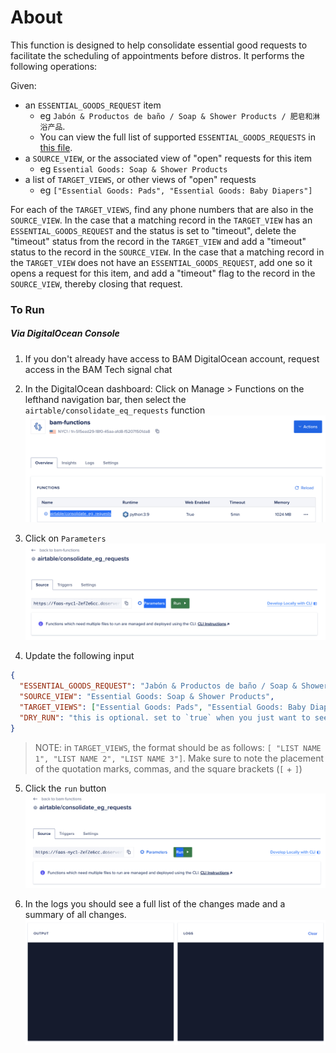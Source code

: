 # About

This function is designed to help consolidate essential good requests to facilitate the scheduling of appointments before distros.  It performs the following operations:

Given:
  * an `ESSENTIAL_GOODS_REQUEST` item
    - eg `Jabón & Productos de baño / Soap & Shower Products / 肥皂和淋浴产品`.
    - You can view the full list of supported `ESSENTIAL_GOODS_REQUESTS` in [this file](../../../../core/bam_core/constants.py).
  * a `SOURCE_VIEW`, or the associated view of "open" requests for this item
    - eg `Essential Goods: Soap & Shower Products`
  * a list of `TARGET_VIEWS`, or other views of "open" requests
    - eg `["Essential Goods: Pads", "Essential Goods: Baby Diapers"]`

For each of the `TARGET_VIEWS`, find any phone numbers that are also in the `SOURCE_VIEW`. In the case that a matching record in the `TARGET_VIEW` has an `ESSENTIAL_GOODS_REQUEST` and the status is set to "timeout", delete the "timeout" status from the record in the `TARGET_VIEW` and add a "timeout" status to the record in the `SOURCE_VIEW`. In the case that a  matching record in the `TARGET_VIEW` does not have an `ESSENTIAL_GOODS_REQUEST`, add one so it opens a request for this item, and add a "timeout" flag to the record in the `SOURCE_VIEW`, thereby closing that request.

### To Run
##### Via DigitalOcean Console
1) If you don't already have access to BAM DigitalOcean account, request access in the BAM Tech signal chat
2) In the DigitalOcean dashboard: Click on Manage > Functions on the lefthand navigation bar, then select the `airtable/consolidate_eq_requests` function
![](./assets/images/function_nav.png)

3) Click on `Parameters`
![](./assets/images/function_params.png)

4) Update the following input

```json
{
  "ESSENTIAL_GOODS_REQUEST": "Jabón & Productos de baño / Soap & Shower Products / 肥皂和淋浴产品",
  "SOURCE_VIEW": "Essential Goods: Soap & Shower Products",
  "TARGET_VIEWS": ["Essential Goods: Pads", "Essential Goods: Baby Diapers", "Essential Goods: Adult Diapers", "Essential Goods: Clothing Requests"],
  "DRY_RUN": "this is optional. set to `true` when you just want to see the expected output without running updates"
}
```

> NOTE: in `TARGET_VIEWS`, the format should be as follows: `[ "LIST NAME 1", "LIST NAME 2", "LIST NAME 3"]`. Make sure to note the placement of the quotation marks, commas, and the square brackets (`[` + `]`)

5) Click the `run` button
![](./assets/images/function_run.png)

6) In the logs you should see a full list of the changes made and a summary of all changes.
![](./assets/images/function_logs.png)
